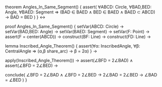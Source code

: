 theorem Angles_In_Same_Segment() {
  assert(
    ∀ABCD: Circle, ∀BAD,BED: Angle, ∀BAED: Segment ⇒
    (BAD ∈ BAED ∧ BED ∈ BAED ∧ BAED ⊂ ABCD) →
    BAD = BED
  )
} ↔

proof Angles_In_Same_Segment() {
  setVar(ABCD: Circle) →
  setVar(BAD,BED: Angle) →
  setVar(BAED: Segment) →
  setVar(F: Point) →
  assert(F = center(ABCD)) →
  construct(BF: Line) →
  construct(FD: Line) →
  
  lemma Inscribed_Angle_Theorem() {
    assert(∀α: InscribedAngle, ∀β: CentralAngle ⇒
      (α,β share_arc) → β = 2α)
  } →
  
  apply(Inscribed_Angle_Theorem()) →
  assert(∠BFD = 2∠BAD) ∧
  assert(∠BFD = 2∠BED) →
  
  conclude(
    ∠BFD = 2∠BAD ∧ ∠BFD = 2∠BED →
    2∠BAD = 2∠BED →
    ∠BAD = ∠BED
  )
}